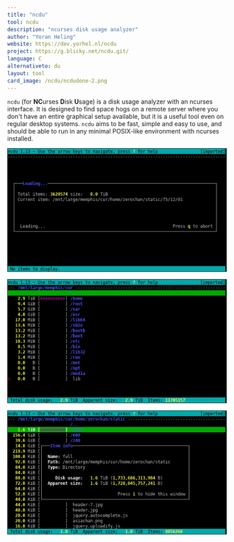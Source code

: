 ```yaml
---
title: "ncdu"
tool: ncdu
description: "ncurses disk usage analyzer"
author: "Yoran Heling"
website: https://dev.yorhel.nl/ncdu
project: https://g.blicky.net/ncdu.git/
language: C
alternativeto: du
layout: tool
card_image: /ncdu/ncdudone-2.png
---
```


`ncdu` (for **NC**urses **D**isk **U**sage) is a disk usage analyzer with an ncurses
interface. It is designed to find space hogs on a remote server where you
don't have an entire graphical setup available, but it is a useful tool
even on regular desktop systems.  `ncdu` aims to be fast, simple and easy
to use, and should be able to run in any minimal POSIX-like environment
with ncurses installed.

![Screenshot: Scanning](ncduscan-2.png)

![Screenshot: Done scanning](ncdudone-2.png)

![Screenshot: Directory information](ncduinfo-2.png)

